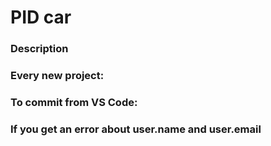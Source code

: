 # PID car

### Description

### Every new project:

### To commit from VS Code:

### If you get an error about user.name and user.email

